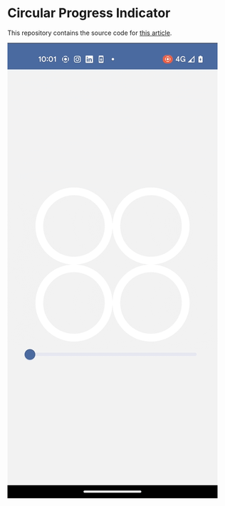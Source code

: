 # Circular Progress Indicator

This repository contains the source code for [this article](https://www.bam.tech/article/creating-a-circular-progress-bar-with-a-gradient-using-jetpack-compose).

![](/images/screen-20230322-100150.gif)

